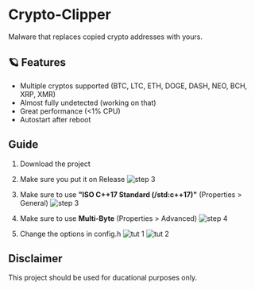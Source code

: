 # Crypto-Clipper
Malware that replaces copied crypto addresses with yours.

## 🪐 Features
* Multiple cryptos supported (BTC, LTC, ETH, DOGE, DASH, NEO, BCH, XRP, XMR) 
* Almost fully undetected (working on that)
* Great performance (<1% CPU)
* Autostart after reboot

## Guide
1. Download the project
2. Make sure you put it on Release
![step 3](https://i.imgur.com/1PHFurm.png)

3. Make sure to use **"ISO C++17 Standard (/std:c++17)"** (Properties > General)
![step 3](https://i.imgur.com/scNnXIh.png)

4. Make sure to use **Multi-Byte** (Properties > Advanced)
![step 4](https://i.imgur.com/hb19cFp.png)

5. Change the options in config.h
![tut 1](https://i.imgur.com/JWKDNqt.png)
![tut 2](https://i.imgur.com/IqQDDQ6.png)

## Disclaimer
This project should be used for ducational purposes only.
